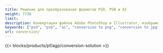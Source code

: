 ```yaml
---
title: Решение для преобразования форматов PSD, PSB и AI
weight: 7730
limit: 
description: Конвертация файлов Adobe PhotoShop и Illustrator, изображений и других форматов
keywords: ["psd", "psb", "ai", "conversion to png", "conversion to jpg", "conversion to pdf", "convert to gif", "convert to bmp", "convert to tiff"]
url: conversion/
---
```


{{< blocks/products/pf/agp/conversion-solution >}} 
